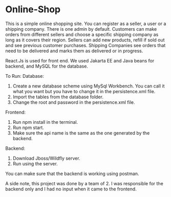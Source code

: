 # Online-Shop

This is a simple online shopping site. You can register as a seller, a user or a shipping company. There is one admin by default.
Customers can make orders from different sellers and choose a specific shipping company as long as it covers their region. 
Sellers can add new products, refill if sold out and see previous customer purchases. 
Shipping Companies see orders that need to be delivered and marks them as delivered or in progress. 

React.Js is used for front end. We used Jakarta EE and Java beans for backend, and MySQL for the database. 

To Run:
Database:
1. Create a new database scheme using MySql Workbench. You can call it what you want but you have to change it in the persistence.xml file. 
2. Import the tables from the database folder. 
3. Change the root and password in the persistence.xml file. 

Frontend:
1. Run npm install in the terminal.
2. Run npm start.
3. Make sure the api name is the same as the one generated by the backend. 

Backend:
1. Download Jboss/Wildfly server.
2. Run using the server.

You can make sure that the backend is working using postman.

A side note, this project was done by a team of 2. I was responsible for the backend only and I had no input when it came to the frontend. 
